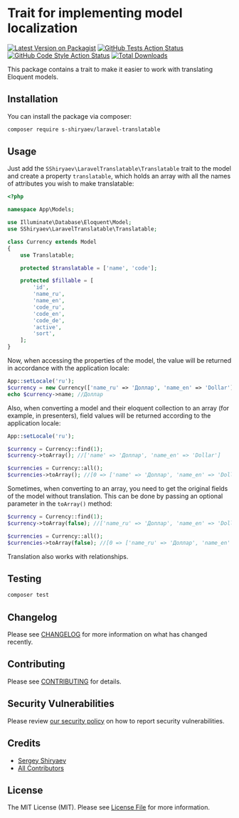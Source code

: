 # Trait for implementing model localization

[![Latest Version on Packagist](https://img.shields.io/packagist/v/s-shiryaev/laravel-translatable.svg?style=flat-square)](https://packagist.org/packages/s-shiryaev/laravel-translatable)
[![GitHub Tests Action Status](https://img.shields.io/github/workflow/status/s-shiryaev/laravel-translatable/run-tests?label=tests)](https://github.com/s-shiryaev/laravel-translatable/actions?query=workflow%3Arun-tests+branch%3Amain)
[![GitHub Code Style Action Status](https://img.shields.io/github/workflow/status/s-shiryaev/laravel-translatable/Check%20&%20fix%20styling?label=code%20style)](https://github.com/s-shiryaev/laravel-translatable/actions?query=workflow%3A"Check+%26+fix+styling"+branch%3Amain)
[![Total Downloads](https://img.shields.io/packagist/dt/s-shiryaev/laravel-translatable.svg?style=flat-square)](https://packagist.org/packages/s-shiryaev/laravel-translatable)


This package contains a trait to make it easier to work with translating Eloquent models.


## Installation

You can install the package via composer:

```bash
composer require s-shiryaev/laravel-translatable
```

## Usage

Just add the `SShiryaev\LaravelTranslatable\Translatable` trait to the model and create a property `translatable`, which holds an array with all the names of attributes you wish to make translatable:
```php
<?php

namespace App\Models;

use Illuminate\Database\Eloquent\Model;
use SShiryaev\LaravelTranslatable\Translatable;

class Currency extends Model
{
    use Translatable;

    protected $translatable = ['name', 'code'];

    protected $fillable = [
        'id',
        'name_ru',
        'name_en',
        'code_ru',
        'code_en',
        'code_de',
        'active',
        'sort',
    ];
}
```

Now, when accessing the properties of the model, the value will be returned in accordance with the application locale:
```php
App::setLocale('ru');
$currency = new Currency(['name_ru' => 'Доллар', 'name_en' => 'Dollar']);
echo $currency->name; //Доллар
```

Also, when converting a model and their eloquent collection to an array (for example, in presenters), field values will be returned according to the application locale:
```php
App::setLocale('ru');

$currency = Currency::find(1);
$currency->toArray(); //['name' => 'Доллар', 'name_en' => 'Dollar']

$currencies = Currency::all();
$currencies->toArray(); //[0 => ['name' => 'Доллар', 'name_en' => 'Dollar']]
```

Sometimes, when converting to an array, you need to get the original fields of the model without translation. This can be done by passing an optional parameter in the `toArray()` method:
```php
$currency = Currency::find(1);
$currency->toArray(false); //['name_ru' => 'Доллар', 'name_en' => 'Dollar']

$currencies = Currency::all();
$currencies->toArray(false); //[0 => ['name_ru' => 'Доллар', 'name_en' => 'Dollar']]
```
Translation also works with relationships.

## Testing

```bash
composer test
```

## Changelog

Please see [CHANGELOG](CHANGELOG.md) for more information on what has changed recently.

## Contributing

Please see [CONTRIBUTING](.github/CONTRIBUTING.md) for details.

## Security Vulnerabilities

Please review [our security policy](../../security/policy) on how to report security vulnerabilities.

## Credits

- [Sergey Shiryaev](https://github.com/s-shiryaev)
- [All Contributors](../../contributors)

## License

The MIT License (MIT). Please see [License File](LICENSE.md) for more information.
